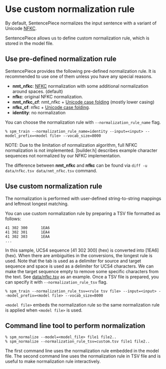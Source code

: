 # Use custom normalization rule
By default, SentencePiece normalizes the input sentence with a variant of Unicode
[NFKC](https://en.wikipedia.org/wiki/Unicode_equivalence).

SentencePiece allows us to define custom normalization rule, which is stored in the model file.

## Use pre-defined normalization rule
SentencePiece provides the following pre-defined normalization rule. It is recommended to use one of them unless you have any special reasons.

* **nmt_nfkc**: [NFKC](https://en.wikipedia.org/wiki/Unicode_equivalence) normalization with some additional normalization around spaces. (default)
* **nfkc**:  original NFKC normalization.
* **nmt_nfkc_cf**: nmt_nfkc + [Unicode case folding](https://www.w3.org/International/wiki/Case_folding) (mostly lower casing)
* **nfkc_cf**: nfkc + [Unicode case folding](https://www.w3.org/International/wiki/Case_folding).
* **identity**: no normalization

You can choose the normalization rule with `--normalization_rule_name` flag.
```
% spm_train --normalization_rule_name=identity --input=<input> --model_prefix=<model file> --vocab_size=8000                                                                                                                                                                                
```

NOTE: Due to the limitation of normalization algorithm, full NFKC normalization is not implemented. [builder.h] describes example character sequences not normalized by our NFKC implementation.

The difference between **nmt_nfkc** and **nfkc** can be found via ```diff -u data/nfkc.tsv data/nmt_nfkc.tsv``` command.

## Use custom normalization rule
The normalization is performed with user-defined string-to-string mappings and leftmost longest matching.

You can use custom normalization rule by preparing a TSV file formatted as follows:
```
41 302 300      1EA6
41 302 301      1EA4
41 302 303      1EAA
...
```
In this sample, UCS4 sequence [41 302 300] (hex) is converted into [1EA6] (hex). When there are ambiguities in the conversions, the longest rule is used.
Note that the tab is used as a delimiter for source and target sequence and space is used as a delimiter for UCS4 characters. We can make the target sequence empty to remove some specific characters from the text.
See [data/nfkc.tsv](data/nfkc.tsv) as an example. Once a TSV file is prepared, you can specify it with `--normalization_rule_tsv` flag.
```
% spm_train --normalization_rule_tsv=<rule tsv file> --input=<input> --model_prefix=<model file> --vocab_size=8000                                                                                                                                                                             
```

`<model file>` embeds the normalization rule so the same normalization rule is applied when `<model file>` is used.


## Command line tool to perform normalization
```
% spm_normalize --model=<model_file> file1 file2.. 
% spm_normalize --normalization_rule_tsv=custom.tsv file1 file2..
```
The first command line uses the normalization rule embedded in the model file. The second command line uses the normalization rule in TSV file and is useful to make normalization rule interactively.
